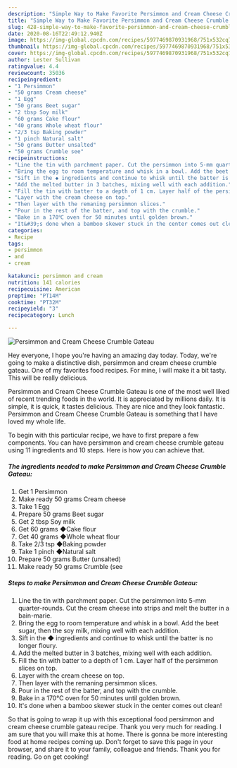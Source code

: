```yaml
---
description: "Simple Way to Make Favorite Persimmon and Cream Cheese Crumble Gateau"
title: "Simple Way to Make Favorite Persimmon and Cream Cheese Crumble Gateau"
slug: 428-simple-way-to-make-favorite-persimmon-and-cream-cheese-crumble-gateau
date: 2020-08-16T22:49:12.940Z
image: https://img-global.cpcdn.com/recipes/5977469870931968/751x532cq70/persimmon-and-cream-cheese-crumble-gateau-recipe-main-photo.jpg
thumbnail: https://img-global.cpcdn.com/recipes/5977469870931968/751x532cq70/persimmon-and-cream-cheese-crumble-gateau-recipe-main-photo.jpg
cover: https://img-global.cpcdn.com/recipes/5977469870931968/751x532cq70/persimmon-and-cream-cheese-crumble-gateau-recipe-main-photo.jpg
author: Lester Sullivan
ratingvalue: 4.4
reviewcount: 35036
recipeingredient:
- "1 Persimmon"
- "50 grams Cream cheese"
- "1 Egg"
- "50 grams Beet sugar"
- "2 tbsp Soy milk"
- "60 grams Cake flour"
- "40 grams Whole wheat flour"
- "2/3 tsp Baking powder"
- "1 pinch Natural salt"
- "50 grams Butter unsalted"
- "50 grams Crumble see"
recipeinstructions:
- "Line the tin with parchment paper. Cut the persimmon into 5-mm quarter-rounds. Cut the cream cheese into strips and melt the butter in a bain-marie."
- "Bring the egg to room temperature and whisk in a bowl. Add the beet sugar, then the soy milk, mixing well with each addition."
- "Sift in the ◆ ingredients and continue to whisk until the batter is no longer floury."
- "Add the melted butter in 3 batches, mixing well with each addition."
- "Fill the tin with batter to a depth of 1 cm. Layer half of the persimmon slices on top."
- "Layer with the cream cheese on top."
- "Then layer with the remaning persimmon slices."
- "Pour in the rest of the batter, and top with the crumble."
- "Bake in a 170℃ oven for 50 minutes until golden brown."
- "It&#39;s done when a bamboo skewer stuck in the center comes out clean!"
categories:
- Recipe
tags:
- persimmon
- and
- cream

katakunci: persimmon and cream 
nutrition: 141 calories
recipecuisine: American
preptime: "PT14M"
cooktime: "PT32M"
recipeyield: "3"
recipecategory: Lunch

---
```



![Persimmon and Cream Cheese Crumble Gateau](https://img-global.cpcdn.com/recipes/5977469870931968/751x532cq70/persimmon-and-cream-cheese-crumble-gateau-recipe-main-photo.jpg)

Hey everyone, I hope you're having an amazing day today. Today, we're going to make a distinctive dish, persimmon and cream cheese crumble gateau. One of my favorites food recipes. For mine, I will make it a bit tasty. This will be really delicious.

Persimmon and Cream Cheese Crumble Gateau is one of the most well liked of recent trending foods in the world. It is appreciated by millions daily. It is simple, it is quick, it tastes delicious. They are nice and they look fantastic. Persimmon and Cream Cheese Crumble Gateau is something that I have loved my whole life.




To begin with this particular recipe, we have to first prepare a few components. You can have persimmon and cream cheese crumble gateau using 11 ingredients and 10 steps. Here is how you can achieve that.

<!--inarticleads1-->

##### The ingredients needed to make Persimmon and Cream Cheese Crumble Gateau:

1. Get 1 Persimmon
1. Make ready 50 grams Cream cheese
1. Take 1 Egg
1. Prepare 50 grams Beet sugar
1. Get 2 tbsp Soy milk
1. Get 60 grams ◆Cake flour
1. Get 40 grams ◆Whole wheat flour
1. Take 2/3 tsp ◆Baking powder
1. Take 1 pinch ◆Natural salt
1. Prepare 50 grams Butter (unsalted)
1. Make ready 50 grams Crumble (see




<!--inarticleads2-->

##### Steps to make Persimmon and Cream Cheese Crumble Gateau:

1. Line the tin with parchment paper. Cut the persimmon into 5-mm quarter-rounds. Cut the cream cheese into strips and melt the butter in a bain-marie.
1. Bring the egg to room temperature and whisk in a bowl. Add the beet sugar, then the soy milk, mixing well with each addition.
1. Sift in the ◆ ingredients and continue to whisk until the batter is no longer floury.
1. Add the melted butter in 3 batches, mixing well with each addition.
1. Fill the tin with batter to a depth of 1 cm. Layer half of the persimmon slices on top.
1. Layer with the cream cheese on top.
1. Then layer with the remaning persimmon slices.
1. Pour in the rest of the batter, and top with the crumble.
1. Bake in a 170℃ oven for 50 minutes until golden brown.
1. It&#39;s done when a bamboo skewer stuck in the center comes out clean!




So that is going to wrap it up with this exceptional food persimmon and cream cheese crumble gateau recipe. Thank you very much for reading. I am sure that you will make this at home. There is gonna be more interesting food at home recipes coming up. Don't forget to save this page in your browser, and share it to your family, colleague and friends. Thank you for reading. Go on get cooking!
